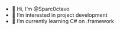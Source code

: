 - 👋 Hi, I’m @Sparc0ctavo
- 👀 I’m interested in project development
- 🌱 I’m currently learning C# on .framework

<!---
Sparc0ctavo/Sparc0ctavo is a ✨ special ✨ repository because its `README.md` (this file) appears on your GitHub profile.
You can click the Preview link to take a look at your changes.
--->
